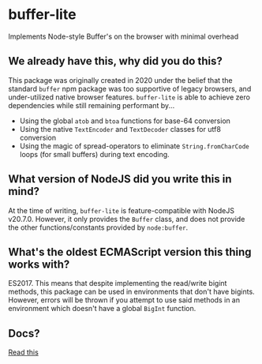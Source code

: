 # buffer-lite

Implements Node-style Buffer's on the browser with minimal overhead

## We already have this, why did you do this?

This package was originally created in 2020 under the belief that the standard `buffer` npm package was too supportive of legacy browsers, and under-utilized native browser features. `buffer-lite` is able to achieve zero dependencies while still remaining performant by...

* Using the global `atob` and `btoa` functions for base-64 conversion
* Using the native `TextEncoder` and `TextDecoder` classes for utf8 conversion
* Using the magic of spread-operators to eliminate `String.fromCharCode` loops (for small buffers) during text encoding.

## What version of NodeJS did you write this in mind?

At the time of writing, `buffer-lite` is feature-compatible with NodeJS v20.7.0. However, it only provides the `Buffer` class, and does not provide the other functions/constants provided by `node:buffer`.

## What's the oldest ECMAScript version this thing works with?

ES2017. This means that despite implementing the read/write bigint methods, this package can be used in environments that don't have bigints. However, errors will be thrown if you attempt to use said methods in an environment which doesn't have a global `BigInt` function.

## Docs?

[Read this](https://nodejs.org/docs/latest-v20.x/api/buffer.html#class-buffer)
